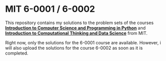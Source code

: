 # MIT 6-0001 / 6-0002
This repository contains my solutions to the problem sets of the courses [**Introduction to Computer Science and Programming in Python**](https://ocw.mit.edu/courses/electrical-engineering-and-computer-science/6-0001-introduction-to-computer-science-and-programming-in-python-fall-2016/) and 
[**Introduction to Computational Thinking and Data Science**](https://ocw.mit.edu/courses/electrical-engineering-and-computer-science/6-0002-introduction-to-computational-thinking-and-data-science-fall-2016/) from MIT.

Right now, only the solutions for the 6-0001 course are available. However, i will also upload the solutions for the course 6-0002 as soon as it is completed.

